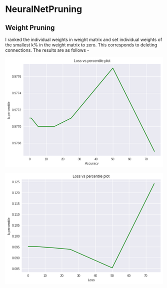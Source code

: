 # NeuralNetPruning

## Weight Pruning
I ranked the individual weights in weight matrix and set individual weights of the smallest k% in the weight matrix to zero. This corresponds to deleting connections.
The results are as follows - 

![alt_text](https://github.com/Snehal-Reddy/NeuralNetPruning/blob/master/images/Loss_percentile.png) 

![alt_text](https://github.com/Snehal-Reddy/NeuralNetPruning/blob/master/images/acc_percentile.png) 
